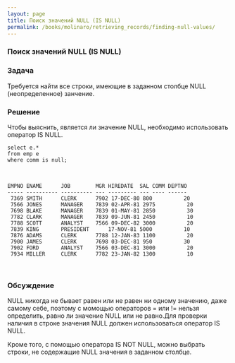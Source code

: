 ```yaml
---
layout: page
title: Поиск значений NULL (IS NULL)
permalink: /books/molinaro/retrieving_records/finding-null-values/
---
```


### Поиск значений NULL (IS NULL)


<h3>Задача</h3>

Требуется найти все строки, имеющие в заданном столбце NULL (неопределенное) занчение.


<h3>Решение</h3>

Чтобы выяснить, является ли значение NULL, необходимо использовать оператор IS NULL.


    select e.*
    from emp e
    where comm is null;


<br/>

    EMPNO ENAME      JOB        MGR HIREDATE  SAL COMM DEPTNO
    ----- ---------- ---------- --- --------- --- ---- ------
     7369 SMITH      CLERK      7902 17-DEC-80 800          20
     7566 JONES      MANAGER    7839 02-APR-81 2975          20
     7698 BLAKE      MANAGER    7839 01-MAY-81 2850          30
     7782 CLARK      MANAGER    7839 09-JUN-81 2450          10
     7788 SCOTT      ANALYST    7566 09-DEC-82 3000          20
     7839 KING       PRESIDENT      17-NOV-81 5000          10
     7876 ADAMS      CLERK      7788 12-JAN-83 1100          20
     7900 JAMES      CLERK      7698 03-DEC-81 950          30
     7902 FORD       ANALYST    7566 03-DEC-81 3000          20
     7934 MILLER     CLERK      7782 23-JAN-82 1300          10


<br/>
<h3>Обсуждение</h3>



NULL никогда не бывает равен или не равен ни одному значению, даже самому себе, поэтому с момощью операторов = или != нельзя определить, равно ли значение NULL или не равно.Для проверки наличия в строке значения NULL должен использоваться оператор IS NULL.

Кроме того, с помощью оператора IS NOT NULL, можно выбрать строки, не содержащие NULL значения в заданном столбце.
